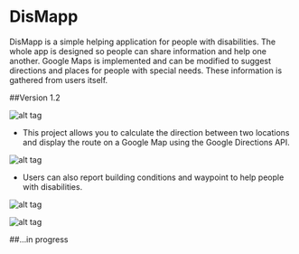 # DisMapp

DisMapp is a simple helping application for people with disabilities. The whole app is designed so people can share information and help one another. Google Maps is implemented and can be modified to suggest directions and places for people with special needs. These information is gathered from users itself.

##Version 1.2

![alt tag](https://github.com/spairo92/DisMapp_V1.2/blob/master/screenshots/pic_2.png)

*  This project allows you to calculate the direction between two locations and display the route on a Google Map using the Google Directions API.

![alt tag](https://github.com/spairo92/DisMapp_V1.2/blob/master/screenshots/pic_4.png)

*  Users can also report building conditions and waypoint to help people with disabilities.

![alt tag](https://github.com/spairo92/DisMapp_V1.2/blob/master/screenshots/pic_6.png)

![alt tag](https://github.com/spairo92/DisMapp_V1.2/blob/master/screenshots/pic_3.png)


##...in progress
